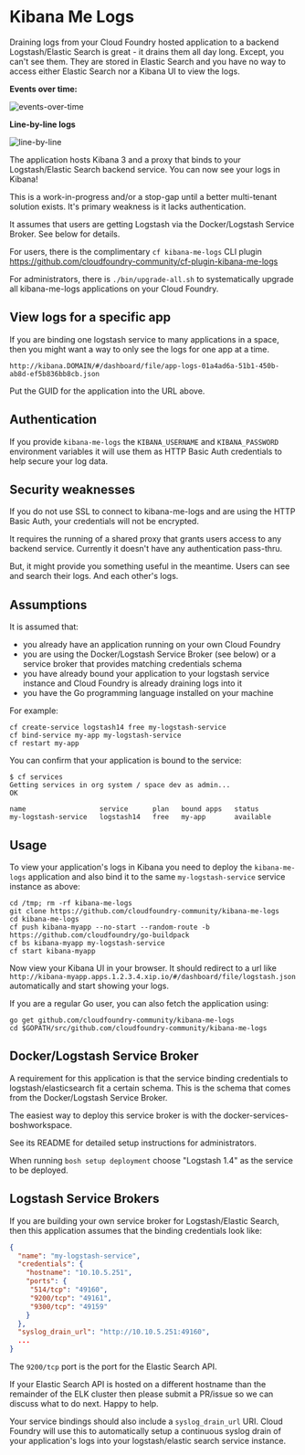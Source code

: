 Kibana Me Logs
==============

Draining logs from your Cloud Foundry hosted application to a backend Logstash/Elastic Search is great - it drains them all day long. Except, you can't see them. They are stored in Elastic Search and you have no way to access either Elastic Search nor a Kibana UI to view the logs.

**Events over time:**

![events-over-time](http://cl.ly/image/0r0O2a1n2D1W/events-over-time.png)

**Line-by-line logs**

![line-by-line](http://cl.ly/image/3M2U3A3u1v0S/line-by-line_logs.png)

The application hosts Kibana 3 and a proxy that binds to your Logstash/Elastic Search backend service. You can now see your logs in Kibana!

This is a work-in-progress and/or a stop-gap until a better multi-tenant solution exists. It's primary weakness is it lacks authentication.

It assumes that users are getting Logstash via the Docker/Logstash Service Broker. See below for details.

For users, there is the complimentary `cf kibana-me-logs` CLI plugin https://github.com/cloudfoundry-community/cf-plugin-kibana-me-logs

For administrators, there is `./bin/upgrade-all.sh` to systematically upgrade all kibana-me-logs applications on your Cloud Foundry.

View logs for a specific app
----------------------------

If you are binding one logstash service to many applications in a space, then you might want a way to only see the logs for one app at a time.

`http://kibana.DOMAIN/#/dashboard/file/app-logs-01a4ad6a-51b1-450b-ab8d-ef5b836bb8cb.json`

Put the GUID for the application into the URL above.

Authentication
--------------

If you provide `kibana-me-logs` the `KIBANA_USERNAME` and `KIBANA_PASSWORD` environment variables
it will use them as HTTP Basic Auth credentials to help secure your log data.

Security weaknesses
-------------------

If you do not  use SSL to connect to kibana-me-logs and are using the HTTP Basic Auth,
your credentials will not be encrypted.

It requires the running of a shared proxy that grants users access to any backend service. Currently it doesn't have any authentication pass-thru.

But, it might provide you something useful in the meantime. Users can see and search their logs. And each other's logs.

Assumptions
-----------

It is assumed that:

-	you already have an application running on your own Cloud Foundry
-	you are using the Docker/Logstash Service Broker (see below) or a service broker that provides matching credentials schema
-	you have already bound your application to your logstash service instance and Cloud Foundry is already draining logs into it
-	you have the Go programming language installed on your machine

For example:

```
cf create-service logstash14 free my-logstash-service
cf bind-service my-app my-logstash-service
cf restart my-app
```

You can confirm that your application is bound to the service:

```
$ cf services
Getting services in org system / space dev as admin...
OK

name                  service      plan   bound apps   status
my-logstash-service   logstash14   free   my-app       available
```

Usage
-----

To view your application's logs in Kibana you need to deploy the `kibana-me-logs` application and also bind it to the same `my-logstash-service` service instance as above:

```
cd /tmp; rm -rf kibana-me-logs
git clone https://github.com/cloudfoundry-community/kibana-me-logs
cd kibana-me-logs
cf push kibana-myapp --no-start --random-route -b https://github.com/cloudfoundry/go-buildpack
cf bs kibana-myapp my-logstash-service
cf start kibana-myapp
```

Now view your Kibana UI in your browser. It should redirect to a url like `http://kibana-myapp.apps.1.2.3.4.xip.io/#/dashboard/file/logstash.json` automatically and start showing your logs.

If you are a regular Go user, you can also fetch the application using:

```
go get github.com/cloudfoundry-community/kibana-me-logs
cd $GOPATH/src/github.com/cloudfoundry-community/kibana-me-logs
```

Docker/Logstash Service Broker
------------------------------

A requirement for this application is that the service binding credentials to logstash/elasticsearch fit a certain schema. This is the schema that comes from the Docker/Logstash Service Broker.

The easiest way to deploy this service broker is with the docker-services-boshworkspace.

See its README for detailed setup instructions for administrators.

When running `bosh setup deployment` choose "Logstash 1.4" as the service to be deployed.

Logstash Service Brokers
------------------------

If you are building your own service broker for Logstash/Elastic Search, then this application assumes that the binding credentials look like:

```json
{
  "name": "my-logstash-service",
  "credentials": {
    "hostname": "10.10.5.251",
    "ports": {
     "514/tcp": "49160",
     "9200/tcp": "49161",
     "9300/tcp": "49159"
    }
  },
  "syslog_drain_url": "http://10.10.5.251:49160",
  ...
}
```

The `9200/tcp` port is the port for the Elastic Search API.

If your Elastic Search API is hosted on a different hostname than the remainder of the ELK cluster then please submit a PR/issue so we can discuss what to do next. Happy to help.

Your service bindings should also include a `syslog_drain_url` URI. Cloud Foundry will use this to automatically setup a continuous syslog drain of your application's logs into your logstash/elastic search service instance.
